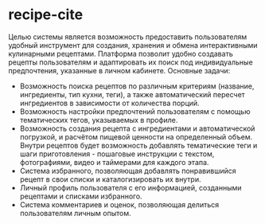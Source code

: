 # recipe-cite
Целью системы является возможность предоставить пользователям удобный инструмент для создания, хранения и обмена интерактивными кулинарными рецептами. Платформа позволит удобно создавать рецепты пользователям и адаптировать их поиск под индивидуальные предпочтения, указанные в личном кабинете. Основные задачи: 
- Возможность поиска рецептов по различным критериям (название, ингредиенты, тип кухни, теги), а также автоматический пересчет ингредиентов в зависимости от количества порций. 
- Возможность настройки предпочтений пользователям с помощью тематических тегов, указываемых в профиле. 
- Возможность создания рецепта с ингредиентами и автоматической погрузкой, и расчётом пищевой ценности на определенный объем. Внутри рецептов будет возможность добавлять тематические теги и шаги приготовления - пошаговые инструкции с текстом, фотографиями, видео и таймерами для каждого этапа.  
- Система избранного, позволяющая добавлять понравившийся рецепт в свои списки и каталогизировать их внутри. 
- Личный профиль пользователя с его информацией, созданными рецептами и списками избранного. 
- Система комментариев и оценок, позволяющая делиться пользователям личным опытом. 
